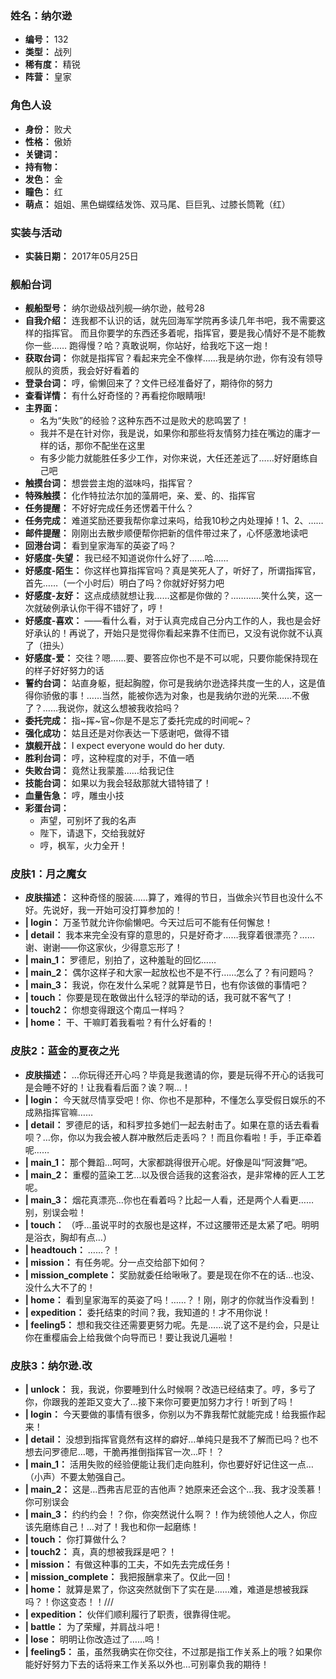 ### 姓名：纳尔逊
* **编号：** 132
* **类型：** 战列
* **稀有度：** 精锐
* **阵营：** 皇家


### 角色人设
* **身份：** 败犬
* **性格：** 傲娇
* **关键词：** 
* **持有物：** 
* **发色：** 金
* **瞳色：** 红
* **萌点：** 姐姐、黑色蝴蝶结发饰、双马尾、巨巨乳、过膝长筒靴（红）


### 实装与活动
* **实装日期：** 2017年05月25日


### 舰船台词
* **舰船型号：** 纳尔逊级战列舰—纳尔逊，舷号28
* **自我介绍：** 连我都不认识的话，就先回海军学院再多读几年书吧，我不需要这样的指挥官。
而且你要学的东西还多着呢，指挥官，要是我心情好不是不能教你一些…… 
跑得慢？哈？真敢说啊，你站好，给我吃下这一炮！
* **获取台词：** 你就是指挥官？看起来完全不像样……我是纳尔逊，你有没有领导舰队的资质，我会好好看着的
* **登录台词：** 哼，偷懒回来了？文件已经准备好了，期待你的努力
* **查看详情：** 有什么好奇怪的？再看挖你眼睛哦!
* **主界面：**
  * 名为“失败”的经验？这种东西不过是败犬的悲鸣罢了！
  * 我并不是在针对你，我是说，如果你和那些将友情努力挂在嘴边的庸才一样的话，那你不配坐在这里
  * 有多少能力就能胜任多少工作，对你来说，大任还差远了……好好磨练自己吧
* **触摸台词：** 想尝尝主炮的滋味吗，指挥官？
* **特殊触摸：** 化作特拉法尔加的藻屑吧，亲、爱、的、指挥官
* **任务提醒：** 不好好完成任务还愣着干什么？
* **任务完成：** 难道奖励还要我帮你拿过来吗，给我10秒之内处理掉！1、2、……
* **邮件提醒：** 刚刚出去散步顺便帮你把新的信件带过来了，心怀感激地读吧
* **回港台词：** 看到皇家海军的英姿了吗？
* **好感度-失望：** 我已经不知道说你什么好了……哈……
* **好感度-陌生：** 你这样也算指挥官吗？真是笑死人了，听好了，所谓指挥官，首先……（一个小时后）明白了吗？你就好好努力吧
* **好感度-友好：** 这点成绩就想让我……这都是你做的？…………笑什么笑，这一次就破例承认你干得不错好了，哼！
* **好感度-喜欢：** ——看什么看，对于认真完成自己分内工作的人，我也是会好好承认的！再说了，开始只是觉得你看起来靠不住而已，又没有说你就不认真了（扭头）
* **好感度-爱：** 交往？嗯……要、要答应你也不是不可以呢，只要你能保持现在的样子好好努力的话
* **誓约台词：** 站直身躯，挺起胸膛，你可是我纳尔逊选择共度一生的人，这是值得你骄傲的事！……当然，能被你选为对象，也是我纳尔逊的光荣……不傲了？……我说你，就这么想被我收拾吗？
* **委托完成：** 指~挥~官~你是不是忘了委托完成的时间呢~？
* **强化成功：** 姑且还是对你表达一下感谢吧，做得不错
* **旗舰开战：** I expect everyone would do her duty.
* **胜利台词：** 哼，这种程度的对手，不值一哂
* **失败台词：** 竟然让我蒙羞……给我记住
* **技能台词：** 如果以为我会轻敌那就大错特错了！
* **血量告急：** 哼，雕虫小技
* **彩蛋台词：**
  * 声望，可别坏了我的名声
  * 陛下，请退下，交给我就好
  * 哼，枫军，火力全开！


### 皮肤1：月之魔女
* **皮肤描述：** 这种奇怪的服装……算了，难得的节日，当做余兴节目也没什么不好。先说好，我一开始可没打算参加的！
* **| login：** 万圣节就允许你偷懒吧。今天过后可不能有任何懈怠！
* **| detail：** 我本来完全没有穿的意思的，只是好奇才……我穿着很漂亮？……谢、谢谢——你这家伙，少得意忘形了！
* **| main_1：** 罗德尼，别拍了，这种羞耻的回忆……
* **| main_2：** 偶尔这样子和大家一起放松也不是不行……怎么了？有问题吗？
* **| main_3：** 我说，你在发什么呆呢？就算是节日，也有你该做的事情吧？
* **| touch：** 你要是现在敢做出什么轻浮的举动的话，我可就不客气了！
* **| touch2：** 你想变得跟这个南瓜一样吗？
* **| home：** 干、干嘛盯着我看啦？有什么好看的！


### 皮肤2：蓝金的夏夜之光
* **皮肤描述：** …你玩得还开心吗？毕竟是我邀请的你，要是玩得不开心的话我可是会睡不好的！让我看看后面？诶？啊…！
* **| login：** 今天就尽情享受吧！你、你也不是那种，不懂怎么享受假日娱乐的不成熟指挥官嘛……
* **| detail：** 罗德尼的话，和科罗拉多她们一起去射击了。如果在意的话去看看呗？…你，你以为我会被人群冲散然后走丢吗？！而且你看啦！手，手正牵着呢……
* **| main_1：** 那个舞蹈…呵呵，大家都跳得很开心呢。好像是叫“阿波舞”吧。
* **| main_2：** 重樱的蓝染工艺…以及很合适我的这套浴衣，是非常棒的匠人工艺呢。
* **| main_3：** 烟花真漂亮…你也在看着吗？比起一人看，还是两个人看更……别，别误会啦！
* **| touch：** （呼…虽说平时的衣服也是这样，不过这腰带还是太紧了吧。明明是浴衣，胸却有点…）
* **| headtouch：** ……？！
* **| mission：** 有任务呢。分一点交给部下如何？
* **| mission_complete：** 奖励就委任给啾啾了。要是现在你不在的话…也没、没什么大不了的！
* **| home：** 看到皇家海军的英姿了吗！……？！刚，刚才的你就当作没看到！
* **| expedition：** 委托结束的时间？我，我知道的！才不用你说！
* **| feeling5：** 想和我交往还需要更努力呢。先是……说了这不是约会，只是让你在重樱庙会上给我做个向导而已！要让我说几遍啦！


### 皮肤3：纳尔逊.改
* **| unlock：** 我，我说，你要睡到什么时候啊？改造已经结束了。哼，多亏了你，你跟我的差距又变大了…接下来你可要更加努力才行！听到了吗！
* **| login：** 今天要做的事情有很多，你别以为不靠我帮忙就能完成！给我振作起来！
* **| detail：** 没想到指挥官竟然有这样的癖好…单纯只是我不了解而已吗？也不想去问罗德尼…嗯，干脆再推倒指挥官一次…吓！？
* **| main_1：** 活用失败的经验便能让我们走向胜利，你也要好好记住这一点…（小声）不要太勉强自己。
* **| main_2：** 这是…西弗吉尼亚的吉他声？她原来还会这个…我、我才没羡慕！你可别误会
* **| main_3：** 约约约会！？你，你突然说什么啊？！作为统领他人之人，你应该先磨练自己！…对了！我也和你一起磨练！
* **| touch：** 你打算做什么？
* **| touch2：** 真，真的想被我踩是吧？！
* **| mission：** 有做这种事的工夫，不如先去完成任务！
* **| mission_complete：** 我把报酬拿来了。仅此一回！
* **| home：** 就算是累了，你这突然就倒下了实在是……难，难道是想被我踩吗？！你这变态！！///
* **| expedition：** 伙伴们顺利履行了职责，很靠得住呢。
* **| battle：** 为了荣耀，并肩战斗吧！
* **| lose：** 明明让你改造过了……呜！
* **| feeling5：** 虽，虽然我确实在你交往，不过那是指工作关系上的哦？如果你能好好努力下去的话将来工作关系以外也…可别辜负我的期待！
